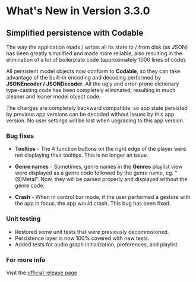 #  What's New in Version 3.3.0

## Simplified persistence with Codable

The way the application reads / writes all its state to / from disk (as JSON) has been greatly simplified and made more reliable, also resulting in the elimination of a lot of boilerplate code (approximately 1000 lines of code).

All persistent model objects now conform to **Codable**, so they can take advantage of the built-in encoding and decoding performed by **JSONEncoder / JSONDecoder**. All the ugly and error-prone dictionary type-casting code has been completely eliminated, resulting in much cleaner and leaner model object code.

The changes are completely backward compatible, so app state persisted by previous app versions can be decoded without issues by this app version. No user settings will be lost when upgrading to this app version.

### Bug fixes

* **Tooltips** - The 4 function buttons on the right edge of the player were not displaying their tooltips. This is no longer an issue.

* **Genre names** - Sometimes, genre names in the **Genres** playlist view were displayed as a genre code followed by the genre name, eg. "(9)Metal". Now, they will be parsed properly and displayed without the genre code.

* **Crash** - When in control bar mode, if the user performed a gesture with the app in focus, the app would crash. This bug has been fixed.

### Unit testing

* Restored some unit tests that were previously decommisioned.
* Persistence layer is now 100% covered with new tests.
* Added tests for audio graph initialization, preferences, and playlist.

### **For more info**
Visit the [official release page](https://github.com/maculateConception/aural-player/releases/tag/3.3.0)
